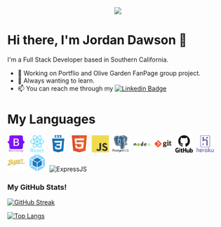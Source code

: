 <div id="header" align="center" width="100" height="100"> 
  <img src="https://media1.giphy.com/media/2IudUHdI075HL02Pkk/giphy.gif?cid=790b7611o35h3lvvv9d1zp701grgck95xvmassznqtc43drj&rid=giphy.gif&ct=g">
</div>

# Hi there, I'm Jordan Dawson 👋

I'm a Full Stack Developer based in Southern California. 

- 🔭 Working on Portflio and Olive Garden FanPage group project.
- 🌱 Always wanting to learn. 
- 📫 You can reach me through my [![Linkedin Badge](https://img.shields.io/badge/-LinkedIn-blue?style=flat&logo=Linkedin&logoColor=white)](https://www.linkedin.com/in/jordantdawson/)

# My Languages

<div>
  <img src="https://github.com/devicons/devicon/blob/master/icons/bootstrap/bootstrap-original-wordmark.svg" title="Bootstrap" alt="Bootstrap" width="40" height="40"/>&nbsp;
  <img src="https://github.com/devicons/devicon/blob/master/icons/react/react-original-wordmark.svg" title="React" alt="React" width="40" height="40"/>&nbsp;
  <img src="https://github.com/devicons/devicon/blob/master/icons/css3/css3-plain-wordmark.svg"  title="CSS3" alt="CSS" width="40" height="40"/>&nbsp;
  <img src="https://github.com/devicons/devicon/blob/master/icons/html5/html5-original.svg" title="HTML5" alt="HTML" width="40" height="40"/>&nbsp;
  <img src="https://github.com/devicons/devicon/blob/master/icons/javascript/javascript-original.svg" title="JavaScript" alt="JavaScript" width="40" height="40"/>&nbsp;
  <img src="https://github.com/devicons/devicon/blob/master/icons/postgresql/postgresql-original-wordmark.svg" title="PostgreSQL"  alt="PostgreSQL" width="40" height="40"/>&nbsp;
  <img src="https://github.com/devicons/devicon/blob/master/icons/nodejs/nodejs-original-wordmark.svg" title="NodeJS" alt="NodeJS" width="40" height="40"/>&nbsp;
  <img src="https://github.com/devicons/devicon/blob/master/icons/git/git-original-wordmark.svg" title="Git" **alt="Git" width="40" height="40"/>&nbsp;
  <img src="https://github.com/devicons/devicon/blob/master/icons/github/github-original-wordmark.svg" title="Github" alt="Github" width="40" height="40"/>&nbsp;
    <img src="https://raw.githubusercontent.com/devicons/devicon/1119b9f84c0290e0f0b38982099a2bd027a48bf1/icons/heroku/heroku-original-wordmark.svg" title="Heroku" alt="Heroku" width="40" height="40"/>&nbsp;
  <img src="https://raw.githubusercontent.com/devicons/devicon/1119b9f84c0290e0f0b38982099a2bd027a48bf1/icons/babel/babel-original.svg" title="Babel" alt="Babel" width="40" height="40"/>&nbsp;
    <img src="https://raw.githubusercontent.com/devicons/devicon/1119b9f84c0290e0f0b38982099a2bd027a48bf1/icons/webpack/webpack-original.svg" title="Webpack" alt="Webpack" width="40" height="40"/>&nbsp;
  <img src="https://cdn.iconscout.com/icon/free/png-256/express-2-458175.png" title="ExpressJS" alt="ExpressJS" width="40" height="40" /> 
</div>

### My GitHub Stats!

[![GitHub Streak](https://streak-stats.demolab.com?user=JordanTDawson&theme=tokyonight)](https://git.io/streak-stats)

[![Top Langs](https://github-readme-stats.vercel.app/api/top-langs/?username=JordanTDawson&layout=compact)](https://github.com/JordanTDawson)
